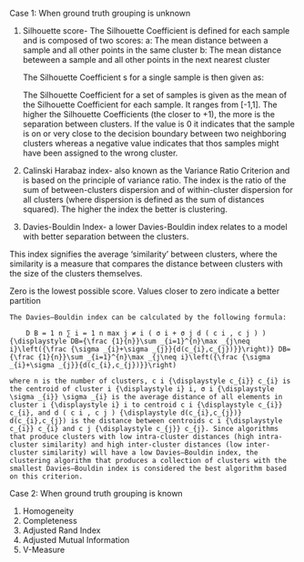 Case 1: When ground truth grouping is unknown


1) Silhouette score-  The Silhouette Coefficient is defined for each sample and is composed of two scores:
   a: The mean distance between a sample and all other points in the same cluster
   b: The mean distance beteween a sample and all other points in the next nearest cluster

   The Silhouette Coefficient s for a single sample is then given as:

   The Silhouette Coefficient for a set of samples is given as the mean of the Silhouette Coefficient for each sample. It ranges from [-1,1]. The higher      the Silhouette Coefficients (the closer to +1), the more is the separation between clusters. If the value is 0    it indicates that the sample is on or    very close to the decision boundary between two neighboring clusters whereas a negative value indicates that thos    samples might have been assigned to    the wrong cluster.

2) Calinski Harabaz index- also known as the Variance Ratio Criterion and is based on the principle of variance ratio. The index is the ratio of the sum of between-clusters dispersion and of within-cluster dispersion for all clusters (where dispersion is defined as the sum of distances squared). The higher the index the better is clustering. 




3) Davies-Bouldin Index- a lower Davies-Bouldin index relates to a model with better separation between the clusters.

This index signifies the average ‘similarity’ between clusters, where the similarity is a measure that compares the distance between clusters with the size of the clusters themselves.

Zero is the lowest possible score. Values closer to zero indicate a better partition

    The Davies–Bouldin index can be calculated by the following formula:

        D B = 1 n ∑ i = 1 n max j ≠ i ( σ i + σ j d ( c i , c j ) ) {\displaystyle DB={\frac {1}{n}}\sum _{i=1}^{n}\max _{j\neq i}\left({\frac {\sigma _{i}+\sigma _{j}}{d(c_{i},c_{j})}}\right)} DB={\frac {1}{n}}\sum _{i=1}^{n}\max _{j\neq i}\left({\frac {\sigma _{i}+\sigma _{j}}{d(c_{i},c_{j})}}\right)

    where n is the number of clusters, c i {\displaystyle c_{i}} c_{i} is the centroid of cluster i {\displaystyle i} i, σ i {\displaystyle \sigma _{i}} \sigma _{i} is the average distance of all elements in cluster i {\displaystyle i} i to centroid c i {\displaystyle c_{i}} c_{i}, and d ( c i , c j ) {\displaystyle d(c_{i},c_{j})} d(c_{i},c_{j}) is the distance between centroids c i {\displaystyle c_{i}} c_{i} and c j {\displaystyle c_{j}} c_{j}. Since algorithms that produce clusters with low intra-cluster distances (high intra-cluster similarity) and high inter-cluster distances (low inter-cluster similarity) will have a low Davies–Bouldin index, the clustering algorithm that produces a collection of clusters with the smallest Davies–Bouldin index is considered the best algorithm based on this criterion.

Case 2: When ground truth grouping is known

1) Homogeneity
2) Completeness
3) Adjusted Rand Index
4) Adjusted Mutual Information
5) V-Measure
